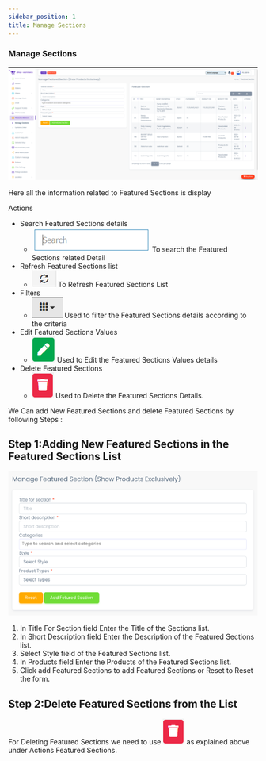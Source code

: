 ```yaml
---
sidebar_position: 1
title: Manage Sections
---
```


### Manage Sections

<div class="promo">
    <img class="bordered" src="/img/featured_section.jpg" alt="sample3"/>
</div>

Here all the information related to Featured Sections is display

Actions

- Search Featured Sections details
  - <div class="promo">
        <img class="bordered" src="/img/search_tab.jpg" alt="sample3"/> To search the Featured Sections related Detail
    </div>
- Refresh Featured Sections list
  - <div class="promo">
        <img class="bordered" src="/img/refresh_tab.jpg" alt="sample3"/> To Refresh Featured Sections List
    </div>
- Filters
  - <div class="promo">
        <img class="bordered" src="/img/filter_tab.jpg" alt="sample3"/> Used to filter the Featured Sections details according to the criteria
    </div>
- Edit Featured Sections Values
  - <div class="promo">
        <img class="bordered" src="/img/edit_tab.jpg" alt="sample3"/> Used to Edit the Featured Sections Values details
    </div>
- Delete Featured Sections
  - <div class="promo">
        <img class="bordered" src="/img/delete1_tab.jpg" alt="sample3"/> Used to Delete the Featured Sections Details.
    </div>

We Can add New Featured Sections and delete Featured Sections by following Steps :

## Step 1:Adding New Featured Sections in the Featured Sections List

<div class="promo">
    <img class="bordered" src="/img/featured_section3.jpg" alt="sample3"/>
</div>

1.  In Title For Section field Enter the Title of the Sections list.
2.  In Short Description field Enter the Description of the Featured Sections list.
3.  Select Style field of the Featured Sections list.
4.  In Products field Enter the Products of the Featured Sections list.
5.  Click add Featured Sections to add Featured Sections or Reset to Reset the form.

## Step 2:Delete Featured Sections from the List

For Deleting Featured Sections we need to use <img src="/img/delete1_tab.jpg"/> as explained above under Actions Featured Sections. 
